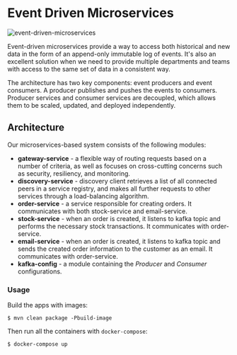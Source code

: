 # Event Driven Microservices

![event-driven-microservices](https://ubeydekara.github.io/microservice-diagram.svg)

Event-driven microservices provide a way to access both historical and new data in the form of an append-only immutable log of events. It's also an excellent solution when we need to provide multiple departments and teams with access to the same set of data in a consistent way.

The architecture has two key components: event producers and event consumers. A producer publishes and pushes the events to consumers. Producer services and consumer services are decoupled, which allows them to be scaled, updated, and deployed independently.

## Architecture

Our microservices-based system consists of the following modules:
- **gateway-service** - a flexible way of routing requests based on a number of criteria, as well as focuses on cross-cutting concerns such as security, resiliency, and monitoring.
- **discovery-service** - discovery client retrieves a list of all connected peers in a service registry, and makes all further requests to other services through a load-balancing algorithm.
- **order-service** - a service responsible for creating orders. It communicates with both stock-service and email-service.
- **stock-service** - when an order is created, it listens to kafka topic and performs the necessary stock transactions. It communicates with order-service.
- **email-service** - when an order is created, it listens to kafka topic and sends the created order information to the customer as an email. It communicates with order-service.
- **kafka-config** - a module containing the *Producer* and *Consumer* configurations.

### Usage

Build the apps with images:
```shell
$ mvn clean package -Pbuild-image
```

Then run all the containers with `docker-compose`:
```shell
$ docker-compose up
```